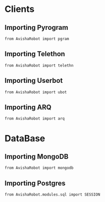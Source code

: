 # Clients
## Importing Pyrogram
```python3
from AvishaRobot import pgram
```
## Importing Telethon
```python3
from AvishaRobot import telethn
```
## Importing Userbot
```python3
from AvishaRobot import ubot
```
## Importing ARQ
```python3
from AvishaRobot import arq
```

# DataBase
## Importing MongoDB
```python3
from AvishaRobot import mongodb
```
## Importing Postgres
```python3
from AvishaRobot.modules.sql import SESSION
```
